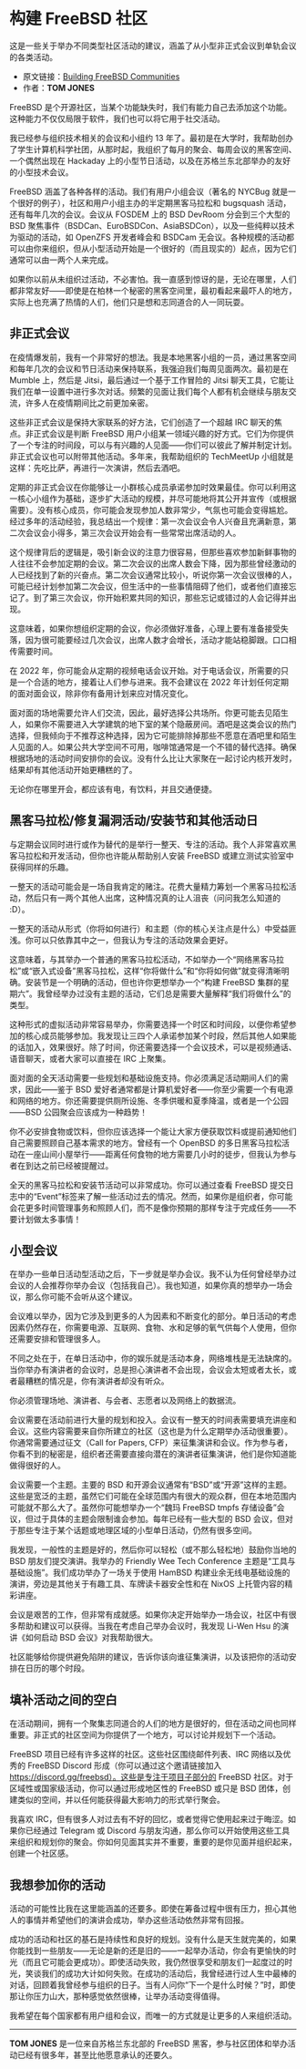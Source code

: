 # 构建 FreeBSD 社区

这是一些关于举办不同类型社区活动的建议，涵盖了从小型非正式会议到单轨会议的各类活动。

- 原文链接：[Building FreeBSD Communities](https://freebsdfoundation.org/wp-content/uploads/2022/01/Building-FreeBSD-Communities.pdf)
- 作者：**TOM JONES**

FreeBSD 是个开源社区，当某个功能缺失时，我们有能力自己去添加这个功能。这种能力不仅仅局限于软件，我们也可以将它用于社交活动。

我已经参与组织技术相关的会议和小组约 13 年了。最初是在大学时，我帮助创办了学生计算机科学社团，从那时起，我组织了每月的聚会、每周会议的黑客空间、一个偶然出现在 Hackaday 上的小型节日活动，以及在苏格兰东北部举办的友好的小型技术会议。

FreeBSD 涵盖了各种各样的活动。我们有用户小组会议（著名的 NYCBug 就是一个很好的例子），社区和用户小组主办的半定期黑客马拉松和 bugsquash 活动，还有每年几次的会议。会议从 FOSDEM 上的 BSD DevRoom 分会到三个大型的 BSD 聚焦事件（BSDCan、EuroBSDCon、AsiaBSDCon），以及一些纯粹以技术为驱动的活动，如 OpenZFS 开发者峰会和 BSDCam 无会议。各种规模的活动都可以由你来组织，但从小型活动开始是一个很好的（而且现实的）起点，因为它们通常可以由一两个人来完成。

如果你以前从未组织过活动，不必害怕。我一直感到惊讶的是，无论在哪里，人们都非常友好——即使是在柏林一个秘密的黑客空间里，最初看起来最吓人的地方，实际上也充满了热情的人们，他们只是想和志同道合的人一同玩耍。

## 非正式会议

在疫情爆发前，我有一个非常好的想法。我是本地黑客小组的一员，通过黑客空间和每年几次的会议和节日活动来保持联系，我强迫我们每周见面两次。最初是在 Mumble 上，然后是 Jitsi，最后通过一个基于工作冒险的 Jitsi 聊天工具，它能让我们在单一设置中进行多次对话。频繁的见面让我们每个人都有机会继续与朋友交流，许多人在疫情期间比之前更加亲密。

这些非正式会议是保持大家联系的好方法，它们创造了一个超越 IRC 聊天的焦点。非正式会议是判断 FreeBSD 用户小组某一领域兴趣的好方式。它们为你提供了一个专注的时间段，可以与有兴趣的人见面——你们可以彼此了解并制定计划。非正式会议也可以附带其他活动。多年来，我帮助组织的 TechMeetUp 小组就是这样：先吃比萨，再进行一次演讲，然后去酒吧。

定期的非正式会议在你能够让一小群核心成员承诺参加时效果最佳。你可以利用这一核心小组作为基础，逐步扩大活动的规模，并尽可能地将其公开并宣传（或根据需要）。没有核心成员，你可能会发现参加人数非常少，气氛也可能会变得尴尬。经过多年的活动经验，我总结出一个规律：第一次会议会令人兴奋且充满新意，第二次会议会小得多，第三次会议开始会有一些常常出席活动的人。

这个规律背后的逻辑是，吸引新会议的注意力很容易，但那些喜欢参加新鲜事物的人往往不会参加定期的会议。第二次会议的出席人数会下降，因为那些曾经激动的人已经找到了新的兴奋点。第二次会议通常比较小，听说你第一次会议很棒的人，可能已经计划参加第二次会议，但生活中的一些事情阻碍了他们，或者他们直接忘记了。到了第三次会议，你开始积累共同的知识，那些忘记或错过的人会记得并出现。

这意味着，如果你想组织定期的会议，你必须做好准备，心理上要有准备接受失落，因为很可能要经过几次会议，出席人数才会增长，活动才能站稳脚跟。口口相传需要时间。

在 2022 年，你可能会从定期的视频电话会议开始。对于电话会议，所需要的只是一个合适的地方，接着让人们参与进来。我不会建议在 2022 年计划任何定期的面对面会议，除非你有备用计划来应对情况变化。

面对面的场地需要允许人们交流，因此，最好选择公共场所。你更可能去见陌生人，如果你不需要进入大学建筑的地下室的某个隐蔽房间。酒吧是这类会议的热门选择，但我倾向于不推荐这种选择，因为它可能排除掉那些不愿意在酒吧里和陌生人见面的人。如果公共大学空间不可用，咖啡馆通常是一个不错的替代选择。确保根据场地的活动时间安排你的会议。没有什么比让大家聚在一起讨论内核开发时，结果却有其他活动开始更糟糕的了。

无论你在哪里开会，都应该有电，有饮料，并且交通便捷。

## 黑客马拉松/修复漏洞活动/安装节和其他活动日

与定期会议同时进行或作为替代的是举行一整天、专注的活动。我个人非常喜欢黑客马拉松和开发活动，但你也许能从帮助别人安装 FreeBSD 或建立测试实验室中获得同样的乐趣。

一整天的活动可能会是一场自我肯定的赌注。花费大量精力筹划一个黑客马拉松活动，然后只有一两个其他人出席，这种情况真的让人沮丧（问问我怎么知道的 :D）。

一整天的活动从形式（你将如何进行）和主题（你的核心关注点是什么）中受益匪浅。你可以只依靠其中之一，但我认为专注的活动效果会更好。

这意味着，与其举办一个普通的黑客马拉松活动，不如举办一个“网络黑客马拉松”或“嵌入式设备”黑客马拉松，这样“你将做什么”和“你将如何做”就变得清晰明确。安装节是一个明确的活动，但也许你更想举办一个“构建 FreeBSD 集群的星期六”。我曾经举办过没有主题的活动，它们总是需要大量解释“我们将做什么”的类型。

这种形式的虚拟活动非常容易举办，你需要选择一个时区和时间段，以便你希望参加的核心成员能够参加。我发现让三四个人承诺参加某个时段，然后其他人如果能的话加入，效果很好。除了时间，你还需要选择一个会议技术，可以是视频通话、语音聊天，或者大家可以直接在 IRC 上聚集。

面对面的全天活动需要一些规划和基础设施支持。你必须满足活动期间人们的需求，因此——鉴于 BSD 爱好者通常都是计算机爱好者——你至少需要一个有电源和网络的地方。你还需要提供厕所设施、冬季供暖和夏季降温，或者是一个公园——BSD 公园聚会应该成为一种趋势！

你不必安排食物或饮料，但你应该选择一个能让大家方便获取饮料或提前通知他们自己需要照顾自己基本需求的地方。曾经有一个 OpenBSD 的多日黑客马拉松活动在一座山间小屋举行——距离任何食物的地方需要几小时的徒步，但我认为参与者在到达之前已经被提醒过。

全天的黑客马拉松和安装节活动可以非常成功。你可以通过查看 FreeBSD 提交日志中的“Event”标签来了解一些活动过去的情况。然而，如果你是组织者，你可能会花更多时间管理事务和照顾人们，而不是像你预期的那样专注于完成任务——不要计划做太多事情！

## 小型会议

在举办一些单日活动型活动之后，下一步就是举办会议。我不认为任何曾经举办过会议的人会推荐你举办会议（包括我自己）。我也知道，如果你真的想举办一场会议，那么你可能不会听从这个建议。

会议难以举办，因为它涉及到更多的人为因素和不断变化的部分。单日活动的考虑因素仍然存在，你需要电源、互联网、食物、水和足够的氧气供每个人使用，但你还需要安排和管理很多人。

不同之处在于，在单日活动中，你的娱乐就是活动本身，网络堆栈是无法缺席的。当你举办有演讲者的会议时，总是担心演讲者不会出现，会议会太短或者太长，或者最糟糕的情况是，你有演讲者却没有听众。

你必须管理场地、演讲者、与会者、志愿者以及网络上的数据流。

会议需要在活动前进行大量的规划和投入。会议有一整天的时间表需要填充讲座和会议。这些内容需要来自你所建立的社区（这也是为什么定期举办活动很重要）。你通常需要通过征文（Call for Papers, CFP）来征集演讲和会议。作为参与者，你看不到的秘密是，组织者还需要直接向潜在的演讲者征集演讲，他们是你知道能做得很好的人。

会议需要一个主题。主要的 BSD 和开源会议通常有“BSD”或“开源”这样的主题。这些是宽泛的主题，虽然它们可能在全球范围内有很大的观众群，但在本地范围内可能就不那么大了。虽然你可能想举办一个“魏玛 FreeBSD tmpfs 存储设备”会议，但过于具体的主题会限制谁会参加。每年已经有一些大型的 BSD 会议，但对于那些专注于某个话题或地理区域的小型单日活动，仍然有很多空间。

我发现，一般性的主题是好的，然后你可以轻松（或不那么轻松地）鼓励你当地的 BSD 朋友们提交演讲。我举办的 Friendly Wee Tech Conference 主题是“工具与基础设施”。我们成功举办了一场关于使用 HamBSD 构建业余无线电基础设施的演讲，旁边是其他关于有趣工具、车牌读卡器安全性和在 NixOS 上托管内容的精彩讲座。

会议是艰苦的工作，但非常有成就感。如果你决定开始举办一场会议，社区中有很多帮助和建议可以获得。当我在考虑自己举办会议时，我发现 Li-Wen Hsu 的演讲《如何启动 BSD 会议》对我帮助很大。

社区能够给你提供避免陷阱的建议，告诉你该向谁征集演讲，以及该把你的活动安排在日历的哪个时段。

## 填补活动之间的空白

在活动期间，拥有一个聚集志同道合的人们的地方是很好的，但在活动之间也同样重要。非正式的社区空间为你提供了一个地方，可以讨论并规划下一个活动。

FreeBSD 项目已经有许多这样的社区。这些社区围绕邮件列表、IRC 网络以及优秀的 FreeBSD Discord 形成（你可以通过这个邀请链接加入 https://discord.gg/freebsd）。这些是专注于项目子部分的 FreeBSD 社区。对于区域性或国家级活动，你可以通过形成地区性的 FreeBSD 或只是 BSD 团体，创建类似的空间，并以任何能获得最大影响力的形式举行聚会。

我喜欢 IRC，但有很多人对过去有不好的回忆，或者觉得它使用起来过于晦涩。如果你已经通过 Telegram 或 Discord 与朋友沟通，那么你可以开始使用这些工具来组织和规划你的聚会。你如何见面其实并不重要，重要的是你见面并组织起来，创建一个社区感。

## 我想参加你的活动

活动的可能性比我在这里能涵盖的还要多。即使在筹备过程中很有压力，担心其他人的事情并希望他们的演讲会成功，举办这些活动依然非常有回报。

成功的活动和社区的基石是持续性和良好的规划。没有什么是天生就完美的，如果你能找到一些朋友——无论是新的还是旧的——一起举办活动，你会有更愉快的时光（而且它可能会更成功）。即使活动失败，我仍然很享受和朋友们一起度过的时光，笑谈我们的成功大计如何失败。在成功的活动后，我曾经进行过人生中最棒的对话，回顾着我曾经参与组织的日子。当有人问你“下一个是什么时候？”时，即使那让你压力山大，那种感觉依然很棒，让举办活动变得值得。

我希望在每个国家都有用户组和会议，而唯一的方式就是让更多的人来组织活动。

---

**TOM JONES** 是一位来自苏格兰东北部的 FreeBSD 黑客，参与社区团体和举办活动已经有很多年，甚至比他愿意承认的还要久。
